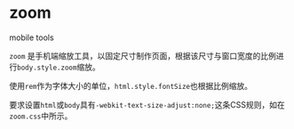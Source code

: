 zoom
====

mobile tools

`zoom` 是手机端缩放工具，以固定尺寸制作页面，根据该尺寸与窗口宽度的比例进行`body.style.zoom`缩放。

使用`rem`作为字体大小的单位，`html.style.fontSize`也根据比例缩放。

要求设置`html`或`body`具有`-webkit-text-size-adjust:none;`这条CSS规则，如在`zoom.css`中所示。

